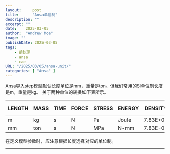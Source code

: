 ```yaml
---
layout:     post
title:      "Ansa单位制"
description: ""
excerpt: ""
date:    2025-03-05
author:  "Andrew Moa"
image: ""
publishDate: 2025-03-05
tags:
    - 前处理 
    - ansa
    - cae
URL: "/2025/03/05/ansa-unit/"
categories: [ "Ansa" ]    
---
```


Ansa导入step模型默认长度单位是mm，重量是ton。但我们常用的SI单位制长度是m，重量是kg。
关于两种单位的转换如下表所示。

| LENGTH | MASS | TIME | FORCE | STRESS | ENERGY | DENSITY | YOUNG’s MUDULUS | Velocity (56.3KPH) | GRAVITY |
| --- | --- | --- | --- | --- | --- | --- | --- | --- | --- | 
| m | kg | s | N | Pa | Joule | 7.83E+03 | 2.07E+11 | 15.64 | 9.81 |
| mm | ton | s | N | MPa | N-mm| 7.83E-09 | 2.07E+05 | 1.564E+04| 9.81E+03 |

在定义模型参数时，应注意根据长度选择对应的单位制。

---